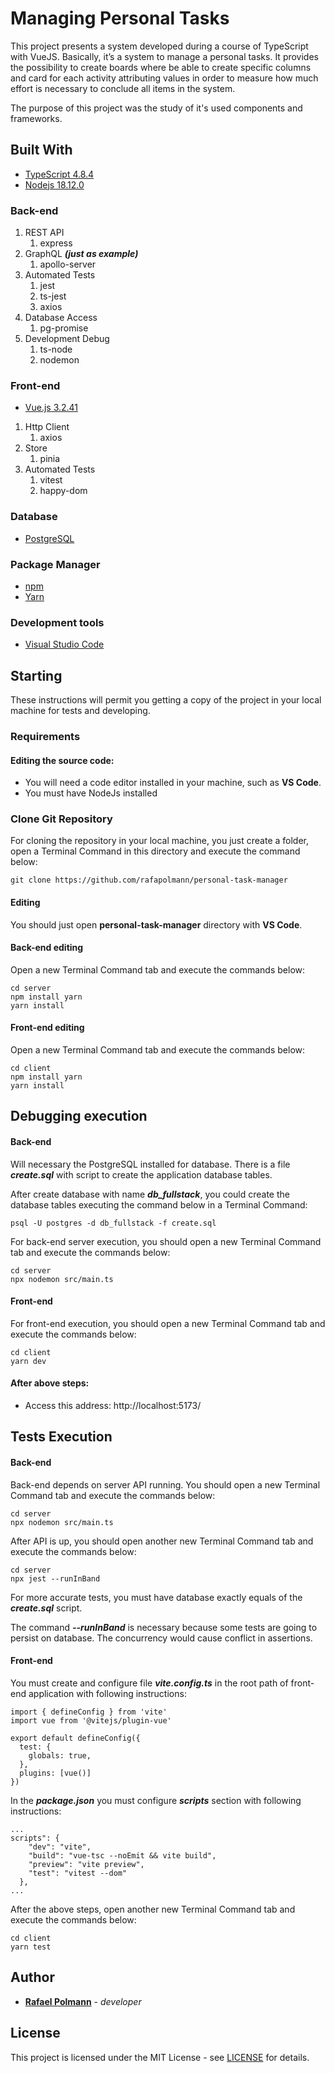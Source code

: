 # Managing Personal Tasks

This project presents a system developed during a course of TypeScript with VueJS.
Basically, it’s a system to manage a personal tasks. 
It provides the possibility to create boards where be able to create specific columns and card for each activity attributing values in order to measure how much effort is necessary to conclude all items in the system. 

The purpose of this project was the study of it's used components and frameworks.

## Built With
* [TypeScript 4.8.4](https://www.typescriptlang.org/)
* [Nodejs 18.12.0](https://nodejs.org/)

### Back-end
1. REST API
    1. express
2. GraphQL ***(just as example)***
    1. apollo-server
3. Automated Tests
    1. jest
    2. ts-jest
    3. axios
4. Database Access
    1. pg-promise
5. Development Debug
    1. ts-node
    2. nodemon

### Front-end
* [Vue.js 3.2.41](https://vuejs.org/)
1. Http Client
    1. axios
2. Store
    1. pinia
3. Automated Tests
    1. vitest
    2. happy-dom

### Database
* [PostgreSQL](https://www.postgresql.org/)

### Package Manager
* [npm](https://www.npmjs.com/)
* [Yarn](https://yarnpkg.com/)


### Development tools
* [Visual Studio Code](https://code.visualstudio.com/)

## Starting

These instructions will permit you getting a copy of the project in your local machine for tests and developing. 

### Requirements

#### Editing the source code:
* You will need a code editor installed in your machine, such as **VS Code**.
* You must have NodeJs installed

### Clone Git Repository

For cloning the repository in your local machine, you just create a folder, open a Terminal Command in this directory and execute the command below:

```
git clone https://github.com/rafapolmann/personal-task-manager
```

#### Editing
You should just open **personal-task-manager** directory with **VS Code**.

#### Back-end editing
Open a new Terminal Command tab and execute the commands below:

```
cd server
npm install yarn
yarn install
```
#### Front-end editing
Open a new Terminal Command tab and execute the commands below:

```
cd client
npm install yarn
yarn install
```

## Debugging execution

#### Back-end
Will necessary the PostgreSQL installed for database. There is a file ***create.sql*** with script to create the application database tables.

After create database with name ***db_fullstack***, you could create the database tables executing the command below in a Terminal Command:

```
psql -U postgres -d db_fullstack -f create.sql
```

For back-end server execution, you should open a new Terminal Command tab and execute the commands below: 

```
cd server
npx nodemon src/main.ts
```

#### Front-end
For front-end execution, you should open a new Terminal Command tab and execute the commands below: 

```
cd client
yarn dev
```

#### After above steps:
* Access this address: http://localhost:5173/

## Tests Execution

#### Back-end
Back-end depends on server API  running. You should open a new Terminal Command tab and execute the commands below:

```
cd server
npx nodemon src/main.ts
```

After API is up, you should open another new Terminal Command tab and execute the commands below:

```
cd server
npx jest --runInBand
```

For more accurate tests, you must have database exactly equals of the ***create.sql*** script. 

The command ***--runInBand*** is necessary because some tests are going to persist on database. The concurrency would cause conflict in assertions.

#### Front-end

You must create and configure file ***vite.config.ts*** in the root path of front-end application with following instructions:

```
import { defineConfig } from 'vite'
import vue from '@vitejs/plugin-vue'

export default defineConfig({
  test: {
    globals: true,
  },
  plugins: [vue()]
})
```

In the ***package.json*** you must configure ***scripts*** section with following instructions: 

```
...
scripts": {
    "dev": "vite",
    "build": "vue-tsc --noEmit && vite build",
    "preview": "vite preview",
    "test": "vitest --dom"
  },
...
```

After the above steps, open another new Terminal Command tab and execute the commands below:

```
cd client
yarn test
```

## Author

* [**Rafael Polmann**](https://github.com/rafapolmann) - *developer*

## License

This project is licensed under the MIT License - see [LICENSE](https://github.com/rafapolmann/personal-task-manager/blob/master/LICENSE) for details.
